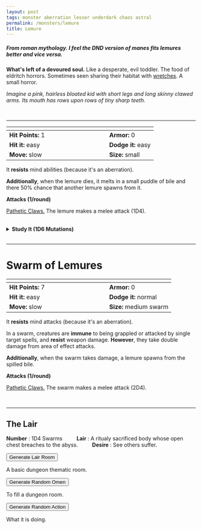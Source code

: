 ```yaml
---
layout: post
tags: monster aberration lesser underdark chaos astral
permalink: /monsters/lemure
title: Lemure
---
```


##### From roman mythology. I feel the DND version of manes fits lemures better and vice versa.

**What's left of a devoured soul.** Like a desperate, evil toddler. The food of eldritch horrors. Sometimes seen sharing their habitat with [wretches](/monsters/abyssal-wretch). A small horror.

_Imagine a pink, hairless bloated kid with short legs and long skinny clawed arms. Its mouth has rows upon rows of tiny sharp teeth._

<br>

---

|  <span style="display: inline-block; width:250px"></span>  |  |
| -------- | --------|
| **Hit Points:** 1 | **Armor:** 0 |
| **Hit it:** easy  | **Dodge it:** easy  |
| **Move:** slow  |  **Size:** small | 

It **resists** mind abilities (because it's an aberration).

**Additionally**, when the lemure dies, it melts in a small puddle of bile and there 50% chance that another lemure spawns from it.

**Attacks (1/round)**

<ins>Pathetic Claws.</ins> The lemure makes a melee attack (1D4).

<br>

<details markdown="1">
<summary style="font-weight: bold;">Study It (1D6 Mutations)</summary>
A dose of [Lemure Bile](/2024/01/01/lemure-bile/) can be harvested from two dead lemures.
  
If you have disected or conversed with this horror, you can spend the equivalent of 1 bag of gold to feverishly study the thing between two adventures and discover weird knowledge beyond reality. If you do so, your studies of the aberration will change you in horrible, gruesome ways. 

Your body now looks like it is in the process of melting. Roll 1D6 for each gold cost spent this way. 

1. ... you explode in a ball of acid if hit by a critical hit (2D6 damage in a burst).
1. ... your blood becomes acidic (1D6 damage).
1. ... you shrink by one size (-2 inventory slots).
1. ... every time damage brings you below 0 HP, 1D6 hostile lemures burst out of you.
1. ... 1D4 swarms of lemure burst out of you to drag you to the abyss.
1. roll again. You can permanently change one word from one of your class abilities or known spell to “Pathetic”.

</details>

<br>

---

# Swarm of Lemures

|  <span style="display: inline-block; width:250px"></span>  |  |
| -------- | --------|
| **Hit Points:** 7 | **Armor:** 0 |
| **Hit it:** easy  | **Dodge it:** normal  |
| **Move:** slow  |  **Size:** medium swarm | 

It **resists** mind attacks (because it's an aberration).

In a swarm, creatures are **immune** to being grappled or attacked by single target spells, and **resist** weapon damage. **However**, they take double damage from area of effect attacks.

**Additionally**, when the swarm takes damage, a lemure spawns from the spilled bile.

**Attacks (1/round)**

<ins>Pathetic Claws.</ins> The swarm makes a melee attack (2D4).

<br>

---

## The Lair

**Number** : 1D4 Swarms <span style="display: inline-block; width:30px"></span>
**Lair** : A ritualy sacrificed body whose open chest breaches to the abyss.  <span style="display: inline-block; width:30px"></span>
**Desire** : See others suffer.

<button id="room-btn">Generate Lair Room</button>
<p id="RoomResult">A basic dungeon thematic room.</p>

<button id="generate-btn">Generate Random Omen</button>
<p id="RoamResult">To fill a dungeon room.</p>

<button onclick="generateMood()">Generate Random Action</button>
<p id="MoodResult">What it is doing.</p>
<script src="/scripts/generateMood.js"></script>

<br>

 <script src="https://code.jquery.com/jquery-3.6.0.min.js"></script>
<script>
      $(document).ready(function() {
        function generateResult(buttonId, resultId, columnRangeStart, columnRangeEnd) {
          $(buttonId).click(function() {
            var searchValue = "0038"; // Change this to the actual value you need

            $.get("/CSV/Monster - Index.csv", function(data) {
              var rows = data.split("\n").slice(1);
              var matchingRows = rows.filter(function(row) {
                var columns = row.split(",");
                return columns[0] === searchValue;
              });

              var selectedRow = matchingRows[Math.floor(Math.random() * matchingRows.length)];
              var selectedCell = selectedRow.split(",")[Math.floor(Math.random() * (columnRangeEnd - columnRangeStart + 1)) + columnRangeStart];

              $(resultId).html(selectedCell); // Use .html() to insert HTML content
            });
          });
        }

        generateResult("#room-btn", "#RoomResult", 38, 43);
        generateResult("#generate-btn", "#RoamResult", 3, 8);
      });
    </script>
